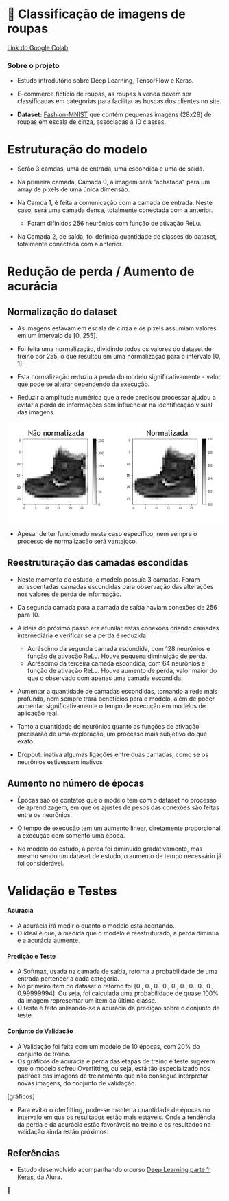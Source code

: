 # :dress: Classificação de imagens de roupas

[Link do Google Colab](https://colab.research.google.com/drive/1_4rKJc8nuVvR_xQie4uFQg8OyJX05xPJ?usp=sharing)

### Sobre o projeto

* Estudo introdutório sobre Deep Learning, TensorFlow e Keras.

* E-commerce fictício de roupas, as roupas à venda devem ser classificadas em categorias para facilitar as buscas dos clientes no site.

* **Dataset:** [Fashion-MNIST](https://github.com/zalandoresearch/fashion-mnist) que contém pequenas imagens (28x28) de roupas em escala de cinza, associadas a 10 classes.

# Estruturação do modelo

* Serão 3 camdas, uma de entrada, uma escondida e uma de saída.

* Na primeira camada, Camada 0, a imagem será "achatada" para um array de pixels de uma única dimensão.

* Na Camda 1, é feita a comunicação com a camada de entrada. Neste caso, será uma camada densa, totalmente conectada com a anterior.
  * Foram difinidos 256 neurônios com função de ativação ReLu.

* Na Camada 2, de saída, foi definida quantidade de classes do dataset, totalmente conectada com a anterior.

# Redução de perda / Aumento de acurácia

## Normalização do dataset

* As imagens estavam em escala de cinza e os pixels assumiam valores em um intervalo de [0, 255].

* Foi feita uma normalização, dividindo todos os valores do dataset de treino por 255, o que resultou em uma normalização para o intervalo [0, 1].

* Esta normalização reduziu a perda do modelo significativamente - valor que pode se alterar dependendo da execução. 

* Reduzir a amplitude numérica que a rede precisou processar ajudou a evitar a perda de informações sem influenciar na identificação visual das imagens. 

<div align="center">
  <img src="https://github.com/Tathy/Deep_Learning_E-commerce_roupas_classificacao/blob/main/imgs/imgs_normalizacao.png?raw=true"/>
</div>

* Apesar de ter funcionado neste caso específico, nem sempre o processo de normalização será vantajoso. 

## Reestruturação das camadas escondidas

* Neste momento do estudo, o modelo possuía 3 camadas. Foram acrescentadas camadas escondidas para observação das alterações nos valores de perda de informação.

* Da segunda camada para a camada de saída haviam conexões de 256 para 10. 

* A ideia do próximo passo era afunilar estas conexões criando camadas internediária e verificar se a perda é reduzida.
	* Acréscimo da segunda camada escondida, com 128 neurônios e função de ativação ReLu. Houve pequena diminuição de perda.
	* Acréscimo da terceira camada escondida, com 64 neurônios e função de ativação ReLu. Houve aumento de perda, valor maior do que o observado com apenas uma camada escondida.

* Aumentar a quantidade de camadas escondidas, tornando a rede mais profunda, nem sempre trará benefícios para o modelo, além de poder aumentar significativamente o tempo de execução em modelos de aplicação real.

* Tanto a quantidade de neurônios quanto as funções de ativação precisarão de uma exploração, um processo mais subjetivo do que exato.

* Dropout: inativa algumas ligações entre duas camadas, como se os neurônios estivessem inativos

## Aumento no número de épocas

* Épocas são os contatos que o modelo tem com o dataset no processo de aprendizagem, em que os ajustes de pesos das conexões são feitas entre os neurônios.

* O tempo de execução tem um aumento linear, diretamente proporcional à execução com somento uma época.

* No modelo do estudo, a perda foi diminuido gradativamente, mas mesmo sendo um dataset de estudo, o aumento de tempo necessário já foi considerável.

# Validação e Testes

#### Acurácia
* A acurácia irá medir o quanto o modelo está acertando.
* O ideal é que, à medida que o modelo é reestruturado, a perda diminua e a acurácia aumente.

#### Predição e Teste
* A Softmax, usada na camada de saída, retorna a probabilidade de uma entrada pertencer a cada categoria.
* No primeiro item do dataset o retorno foi [0., 0., 0., 0., 0., 0., 0., 0., 0., 0.99999994]. Ou seja, foi calculada uma probabilidade de quase 100% da imagem representar um item da última classe.
* O teste é feito anlisando-se a acurácia da predição sobre o conjunto de teste.
	
#### Conjunto de Validação

* A Validação foi feita com um modelo de 10 épocas, com 20% do conjunto de treino.
* Os gráficos de acurácia e perda das etapas de treino e teste sugerem que o modelo sofreu Overfitting, ou seja, está tão especializado nos padrões das imagens de treinamento que não consegue interpretar novas imagens, do conjunto de validação.

[gráficos]

* Para evitar o oferfitting, pode-se manter a quantidade de épocas no intervalo em que os resultados estão mais estáveis. Onde a tendência da perda e da acurácia estão favoráveis no treino e os resultados na validação ainda estão próximos.

## Referências

* Estudo desenvolvido acompanhando o curso [Deep Learning parte 1: Keras](https://cursos.alura.com.br/course/deep-learning-introducao-com-keras), da Alura.

:seedling:
